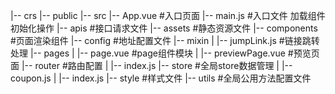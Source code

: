 |-- crs
    |-- public
    |-- src
        |-- App.vue              #入口页面
        |-- main.js              #入口文件 加载组件 初始化操作
        |-- apis                 #接口请求文件
        |-- assets               #静态资源文件
        |-- components           #页面渲染组件
        |-- config               #地址配置文件
        |-- mixin 
        |   |-- jumpLink.js      #链接跳转处理
        |-- pages
        |   |-- page.vue         #page组件模块
        |   |-- previewPage.vue  #预览页面
        |-- router               #路由配置
        |   |-- index.js
        |-- store                #全局store数据管理
        |   |-- coupon.js
        |   |-- index.js
        |-- style                #样式文件
        |-- utils                #全局公用方法配置文件
